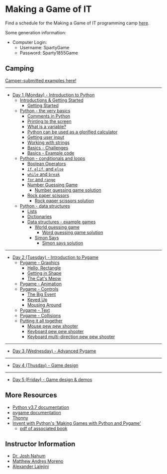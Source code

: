 # Making a Game of IT

Find a schedule for the Making a Game of IT programming camp [here](https://www.egr.msu.edu/future-engineer/sites/default/files/content/mgit_2019_0.pdf).

Some generation information:

- Computer Login:
  - Username: SpartyGame
  - Password: Sparty1855Game

## Camping

[Camper-submitted examples here!](./student-examples/)

<hr/>

- [Day 1 (Monday) - Introduction to Python](./day-1/)
  - [Introductions & Getting Started](./day-1/#introductions--getting-started)
    - [Getting Started](./day-1/#getting-started)
  - [Python - the very basics](./day-1/#python---the-very-basics)
    - [Comments in Python](./day-1/#comments-in-python)
    - [Printing to the screen](./day-1/#printing-to-the-screen)
    - [What is a variable?](./day-1/#what-is-a-variable)
    - [Python can be used as a glorified calculator](./day-1/#python-can-be-used-as-a-glorified-calculator)
    - [Getting user input](./day-1/#getting-user-input)
    - [Working with strings](./day-1/#working-with-strings)
    - [Basics - Challenges](#./day-1/basics---challenges)
    - [Basics - Example code](./day-1/#basics---example-code)
  - [Python - conditionals and loops](./day-1/#python---conditionals-and-loops)
    - [Boolean Operators](./day-1/#boolean-operators)
    - [`if`, `elif`, and `else`](./day-1/#if-elif-and-else)
    - [`while` and `break`](./day-1/#while-and-break)
    - [`for` and `range`](./day-1/#for-and-range)
    - [Number Guessing Game](./day-1/#number-guessing-game)
      - [Number guessing game solution](./day-1/#number-guessing-game-solution)
    - [Rock paper scissors](./day-1/#rock-paper-scissors)
      - [Rock paper scissors solution](./day-1/#rock-paper-scissors-solution)
  - [Python - data structures](./day-1/#python---data-structures)
    - [Lists](./day-1/#lists)
    - [Dictionaries](./day-1/#dictionaries)
    - [Data structures - example games](./day-1/#data-structures---example-games)
      - [World guessing game](./day-1/#world-guessing-game)
        - [Word guessing game solution](./day-1/#word-guessing-game-solution)
      - [Simon Says](./day-1/#simon-says)
        - [Simon says solution](./day-1/#simon-says-solution)

<hr/>

- [Day 2 (Tuesday) - Introduction to Pygame](./day-2/)
  - [Pygame - Graphics](./day-2/#pygame---graphics)
    - [Hello, Rectangle](./day-2/#hello-rectangle)
    - [Getting in Shape](./day-2/#getting-in-shape)
    - [The Cat's Meow](./day-2/#the-cats-meow)
  - [Pygame - Animation](./day-2/#pygame---animation)
  - [Pygame - Controls](./day-2/#pygame---controls)
    - [The Big Event](./day-2/#the-big-event)
    - [Keyed Up](./day-2/#keyed-up)
    - [Mousing Around](./day-2/#mousing-around)
  - [Pygame - Text](./day-2/#pygame---text)
  - [Pygame - Collisions](./day-2/#pygame---collisions)
  - [Putting it all together](./day-2/#putting-it-all-together)
    - [Mouse pew pew shooter](./day-2/#mouse-pew-pew-shooter)
    - [Keyboard pew pew shooter](./day-2/#keyboard-pew-pew-shooter)
    - [Keyboard multi-direction pew pew shooter](./day-2/#keyboard-multi-direction-pew-pew-shooter)

<hr/>

- [Day 3 (Wednesday) - Advanced Pygame](./day-3/)

<hr/>

- [Day 4 (Thusday) - Game design](./day-4/)

<hr/>

- [Day 5 (Friday) - Game design & demos](./day-5/)

## More Resources

- [Python v3.7 documentation](https://docs.python.org/3.7/)
- [pygame documentation](https://www.pygame.org/docs/)
- [Thonny](https://thonny.org/)
- [Invent with Python's 'Making Games with Python and Pygame'](https://inventwithpython.com/pygame/)
  - [pdf of associated book](./course-resources/book-making-games-with-python-and-pygame.pdf)

## Instructor Information

- [Dr. Josh Nahum](http://www.nahum.us/)
- [Matthew Andres Moreno](https://mmore500.github.io/)
- [Alexander Lalejini](https://lalejini.com/)
